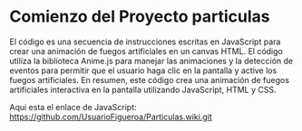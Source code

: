 <h1>
Comienzo del Proyecto particulas </h1>
El código es una secuencia de instrucciones escritas en JavaScript para crear una animación de fuegos artificiales en un canvas HTML. El código utiliza la biblioteca Anime.js para manejar las animaciones y la detección de eventos para permitir que el usuario haga clic en la pantalla y active los fuegos artificiales. En resumen, este código crea una animación de fuegos artificiales interactiva en la pantalla utilizando JavaScript, HTML y CSS.

Aqui esta el enlace de JavaScript: https://github.com/UsuarioFigueroa/Particulas.wiki.git

